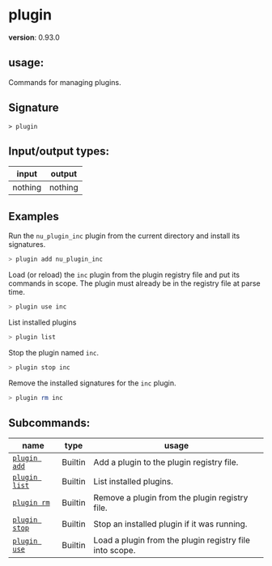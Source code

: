 # plugin

**version**: 0.93.0

## **usage**:

Commands for managing plugins.

## Signature

`> plugin `

## Input/output types:

| input   | output  |
| ------- | ------- |
| nothing | nothing |

## Examples

Run the `nu_plugin_inc` plugin from the current directory and install its signatures.

```bash
> plugin add nu_plugin_inc
```

Load (or reload) the `inc` plugin from the plugin registry file and put its
commands in scope. The plugin must already be in the registry file at parse
time.

```bash
> plugin use inc
```

List installed plugins

```bash
> plugin list
```

Stop the plugin named `inc`.

```bash
> plugin stop inc
```

Remove the installed signatures for the `inc` plugin.

```bash
> plugin rm inc
```

## Subcommands:

| name                                           | type    | usage                                                   |
| ---------------------------------------------- | ------- | ------------------------------------------------------- |
| [`plugin add`](/commands/docs/plugin_add.md)   | Builtin | Add a plugin to the plugin registry file.               |
| [`plugin list`](/commands/docs/plugin_list.md) | Builtin | List installed plugins.                                 |
| [`plugin rm`](/commands/docs/plugin_rm.md)     | Builtin | Remove a plugin from the plugin registry file.          |
| [`plugin stop`](/commands/docs/plugin_stop.md) | Builtin | Stop an installed plugin if it was running.             |
| [`plugin use`](/commands/docs/plugin_use.md)   | Builtin | Load a plugin from the plugin registry file into scope. |
